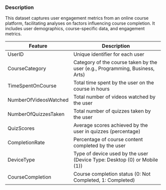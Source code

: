 ### Description
This dataset captures user engagement metrics from an online course platform, facilitating analyses on factors influencing course completion. It includes user demographics, course-specific data, and engagement metrics.

| Feature            | Description                                                                                     |
|-----------------------|-------------------------------------------------------------------------------------------------|
| UserID                | Unique identifier for each user                                                                  |
| CourseCategory        | Category of the course taken by the user (e.g., Programming, Business, Arts)                     |
| TimeSpentOnCourse      | Total time spent by the user on the course in hours                                              |
| NumberOfVideosWatched | Total number of videos watched by the user                                                       |
| NumberOfQuizzesTaken  | Total number of quizzes taken by the user                                                        |
| QuizScores            | Average scores achieved by the user in quizzes (percentage)                                      |
| CompletionRate        | Percentage of course content completed by the user                                               |
| DeviceType            | Type of device used by the user (Device Type: Desktop (0) or Mobile (1))                         |
| CourseCompletion      | Course completion status (0: Not Completed, 1: Completed)                                        |
